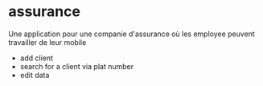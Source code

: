 assurance
=========

Une application pour une companie d'assurance où les employee peuvent travailler de leur mobile
- add client
- search for a client via plat number
- edit data
